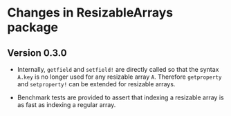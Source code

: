 # Changes in ResizableArrays package

## Version 0.3.0

- Internally, `getfield` and `setfield!` are directly called so that the syntax
  `A.key` is no longer used for any resizable array `A`.  Therefore
  `getproperty` and `setproperty!` can be extended for resizable arrays.

- Benchmark tests are provided to assert that indexing a resizable array is as
  fast as indexing a regular array.
